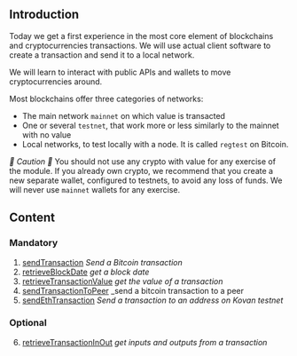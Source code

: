 ## Introduction

Today we get a first experience in the most core element of blockchains and cryptocurrencies transactions. We will use actual client software to create a transaction and send it to a local network. 

We will learn to interact with public APIs and wallets to move cryptocurrencies around.

Most blockchains offer three categories of networks:

- The main network `mainnet` on which value is transacted
- One or several `testnet`, that work more or less similarly to the mainnet with no value
- Local networks, to test locally with a node. It is called `regtest` on Bitcoin. 

*🚨 Caution 🚨*
You should not use any crypto with value for any exercise of the module. If you already own crypto, we recommend that you create a new separate wallet, configured to testnets, to avoid any loss of funds. We will never use `mainnet` wallets for any exercise.

## Content

### Mandatory

1. [sendTransaction](sendTransaction/README.md) _Send a Bitcoin transaction_
2. [retrieveBlockDate](retrieveBlockDate/README.md) _get a block date_
3. [retrieveTransactionValue](retrieveTransactionValue/README.md) _get the value of a transaction_
4. [sendTransactionToPeer](sendTransactionToPeer/README.md) _send a bitcoin transaction to a peer
5. [sendEthTransaction](sendEthTransaction/README.md) _Send a transaction to an address on Kovan testnet_
### Optional
6. [retrieveTransactionInOut](retrieveTransactionInOut/README.md) _get inputs and outputs from a transaction_
